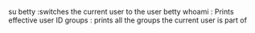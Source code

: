 su betty :switches the current user to the user betty
whoami : Prints effective user ID
groups : prints all the groups the current user is part of
